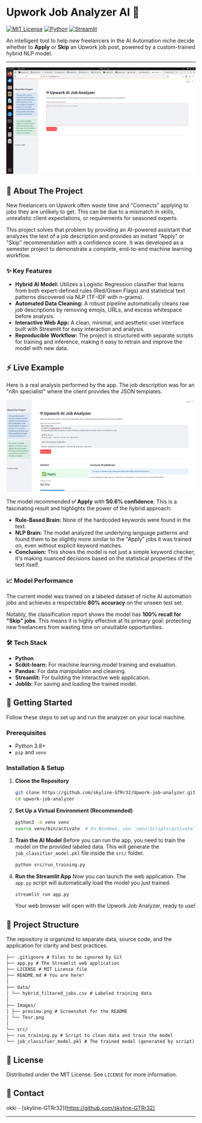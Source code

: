 # Upwork Job Analyzer AI 🤖

[![MIT License](https://img.shields.io/badge/License-MIT-green.svg)](https://choosealicense.com/licenses/mit/)
[![Python](https://img.shields.io/badge/Python-3.10+-blue.svg)](https://www.python.org/downloads/)
[![Streamlit](https://img.shields.io/badge/Streamlit-App-orange.svg)](https://streamlit.io)

An intelligent tool to help new freelancers in the AI Automation niche decide whether to **Apply** or **Skip** an Upwork job post, powered by a custom-trained hybrid NLP model.

---

![Application Preview](./Images/preview.png)

## 🎯 About The Project

New freelancers on Upwork often waste time and "Connects" applying to jobs they are unlikely to get. This can be due to a mismatch in skills, unrealistic client expectations, or requirements for seasoned experts.

This project solves that problem by providing an AI-powered assistant that analyzes the text of a job description and provides an instant "Apply" or "Skip" recommendation with a confidence score. It was developed as a semester project to demonstrate a complete, end-to-end machine learning workflow.

### ✨ Key Features

-   **Hybrid AI Model:** Utilizes a Logistic Regression classifier that learns from both expert-defined rules (Red/Green Flags) and statistical text patterns discovered via NLP (TF-IDF with n-grams).
-   **Automated Data Cleaning:** A robust pipeline automatically cleans raw job descriptions by removing emojis, URLs, and excess whitespace before analysis.
-   **Interactive Web App:** A clean, minimal, and aesthetic user interface built with Streamlit for easy interaction and analysis.
-   **Reproducible Workflow:** The project is structured with separate scripts for training and inference, making it easy to retrain and improve the model with new data.

## ⚡ Live Example

Here is a real analysis performed by the app. The job description was for an "n8n specialist" where the client provides the JSON templates.

![Live Test](./Images/Tesr.png)

The model recommended **✅ Apply** with **50.6% confidence**. This is a fascinating result and highlights the power of the hybrid approach:
-   **Rule-Based Brain:** None of the hardcoded keywords were found in the text.
-   **NLP Brain:** The model analyzed the underlying language patterns and found them to be slightly more similar to the "Apply" jobs it was trained on, even without explicit keyword matches.
-   **Conclusion:** This shows the model is not just a simple keyword checker; it's making nuanced decisions based on the statistical properties of the text itself.


### 📈 Model Performance

The current model was trained on a labeled dataset of niche AI automation jobs and achieves a respectable **80% accuracy** on the unseen test set.

Notably, the classification report shows the model has **100% recall for "Skip" jobs**. This means it is highly effective at its primary goal: protecting new freelancers from wasting time on unsuitable opportunities.

### 🛠️ Tech Stack

-   **Python**
-   **Scikit-learn:** For machine learning model training and evaluation.
-   **Pandas:** For data manipulation and cleaning.
-   **Streamlit:** For building the interactive web application.
-   **Joblib:** For saving and loading the trained model.

## 🚀 Getting Started

Follow these steps to set up and run the analyzer on your local machine.

### Prerequisites

-   Python 3.8+
-   `pip` and `venv`

### Installation & Setup

1.  **Clone the Repository**
    ```sh
    git clone https://github.com/skyline-GTRr32/Upwork-job-analyzer.git
    cd upwork-job-analyzer
    ```

2.  **Set Up a Virtual Environment (Recommended)**
    ```sh
    python3 -m venv venv
    source venv/bin/activate  # On Windows, use `venv\Scripts\activate`
    ```

4.  **Train the AI Model**
    Before you can run the app, you need to train the model on the provided labeled data. This will generate the `job_classifier_model.pkl` file inside the `src/` folder.
    ```sh
    python src/run_training.py
    ```

5.  **Run the Streamlit App**
    Now you can launch the web application. The `app.py` script will automatically load the model you just trained.
    ```sh
    streamlit run app.py
    ```
    Your web browser will open with the Upwork Job Analyzer, ready to use!

## 📁 Project Structure

The repository is organized to separate data, source code, and the application for clarity and best practices.
```
├── .gitignore # Files to be ignored by Git
├── app.py # The Streamlit web application
├── LICENSE # MIT License file
├── README.md # You are here!
│
├── data/
│ └── hybrid_filtered_jobs.csv # Labeled training data
│
├── Images/
│ ├── preview.png # Screenshot for the README
│ └── Tesr.png
│
└── src/
├── run_training.py # Script to clean data and train the model
└── job_classifier_model.pkl # The trained model (generated by script)
```


## 📄 License

Distributed under the MIT License. See `LICENSE` for more information.

## 👤 Contact

okki - [skyline-GTRr32](https://github.com/skyline-GTRr32]

---
